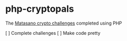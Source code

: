 php-cryptopals
==============

The [Matasano crypto challenges](http://cryptopals.com/) completed using PHP

[ ] Complete challenges
[ ] Make code pretty
